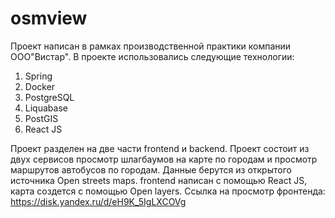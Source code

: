 # osmview
Проект написан в рамках производственной практики компании ООО"Вистар".
В проекте использовались следующие технологии:
1. Spring
2. Docker
3. PostgreSQL
4. Liquabase
5. PostGIS
6. React JS

Проект разделен на две части frontend и backend.
Проект состоит из двух сервисов просмотр шлагбаумов на карте по городам и просмотр маршрутов автобусов по городам.
Данные берутся из открытого источника Open streets maps.
frontend написан с помощью React JS, карта создется с помощью Open layers.
Ссылка на просмотр фронтенда: https://disk.yandex.ru/d/eH9K_5IgLXCOVg
